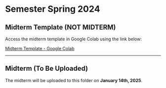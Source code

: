 # Semester Spring 2024

## Midterm Template (NOT MIDTERM)
Access the midterm template in Google Colab using the link below:

[Midterm Template - Google Colab](https://colab.research.google.com/drive/1fj1IFitRLPhhx90VJlndK19wBnBTysIR?usp=sharing/copy)

---

## Midterm (To Be Uploaded)
The midterm will be uploaded to this folder on **January 14th, 2025**.